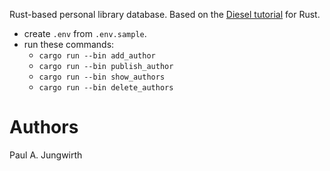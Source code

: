 Rust-based personal library database.
Based on the [Diesel tutorial](http://diesel.rs/guides/getting-started/) for Rust.

- create `.env` from `.env.sample`.
- run these commands:
  - `cargo run --bin add_author`
  - `cargo run --bin publish_author`
  - `cargo run --bin show_authors`
  - `cargo run --bin delete_authors`

# Authors

Paul A. Jungwirth

